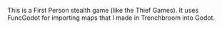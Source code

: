 This is a First Person stealth game (like the Thief Games). It uses FuncGodot for importing maps that I made in Trenchbroom into Godot. 
